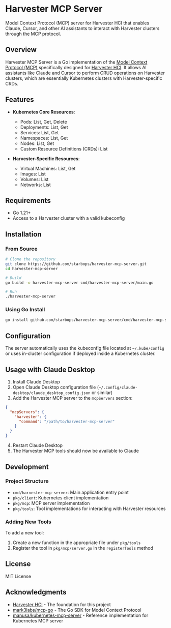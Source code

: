 # Harvester MCP Server

Model Context Protocol (MCP) server for Harvester HCI that enables Claude, Cursor, and other AI assistants to interact with Harvester clusters through the MCP protocol.

## Overview

Harvester MCP Server is a Go implementation of the [Model Context Protocol (MCP)](https://github.com/model-context-protocol/mcp) specifically designed for [Harvester HCI](https://github.com/harvester/harvester). It allows AI assistants like Claude and Cursor to perform CRUD operations on Harvester clusters, which are essentially Kubernetes clusters with Harvester-specific CRDs.

## Features

- **Kubernetes Core Resources**:
  - Pods: List, Get, Delete
  - Deployments: List, Get
  - Services: List, Get
  - Namespaces: List, Get
  - Nodes: List, Get
  - Custom Resource Definitions (CRDs): List

- **Harvester-Specific Resources**:
  - Virtual Machines: List, Get
  - Images: List
  - Volumes: List
  - Networks: List

## Requirements

- Go 1.21+
- Access to a Harvester cluster with a valid kubeconfig

## Installation

### From Source

```bash
# Clone the repository
git clone https://github.com/starbops/harvester-mcp-server.git
cd harvester-mcp-server

# Build
go build -o harvester-mcp-server cmd/harvester-mcp-server/main.go

# Run
./harvester-mcp-server
```

### Using Go Install

```bash
go install github.com/starbops/harvester-mcp-server/cmd/harvester-mcp-server@latest
```

## Configuration

The server automatically uses the kubeconfig file located at `~/.kube/config` or uses in-cluster configuration if deployed inside a Kubernetes cluster.

## Usage with Claude Desktop

1. Install Claude Desktop
2. Open Claude Desktop configuration file (`~/.config/claude-desktop/claude_desktop_config.json` or similar)
3. Add the Harvester MCP server to the `mcpServers` section:

```json
{
  "mcpServers": {
    "harvester": {
      "command": "/path/to/harvester-mcp-server"
    }
  }
}
```

4. Restart Claude Desktop
5. The Harvester MCP tools should now be available to Claude

## Development

### Project Structure

- `cmd/harvester-mcp-server`: Main application entry point
- `pkg/client`: Kubernetes client implementation
- `pkg/mcp`: MCP server implementation
- `pkg/tools`: Tool implementations for interacting with Harvester resources

### Adding New Tools

To add a new tool:

1. Create a new function in the appropriate file under `pkg/tools`
2. Register the tool in `pkg/mcp/server.go` in the `registerTools` method

## License

MIT License

## Acknowledgments

- [Harvester HCI](https://github.com/harvester/harvester) - The foundation for this project
- [mark3labs/mcp-go](https://github.com/mark3labs/mcp-go) - The Go SDK for Model Context Protocol
- [manusa/kubernetes-mcp-server](https://github.com/manusa/kubernetes-mcp-server) - Reference implementation for Kubernetes MCP server
